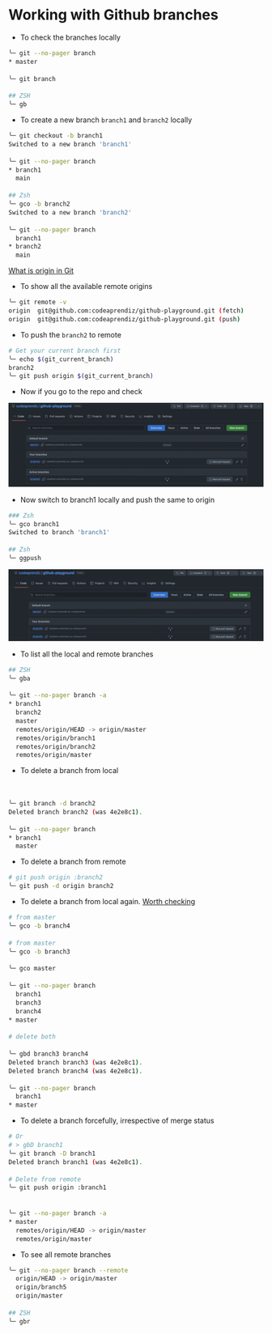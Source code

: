 # Working with Github branches

- To check the branches locally

```bash
╰─ git --no-pager branch
* master

╰─ git branch           

## ZSH
╰─ gb
```


- To create a new branch `branch1` and `branch2` locally

```bash
╰─ git checkout -b branch1                                            
Switched to a new branch 'branch1'

╰─ git --no-pager branch  
* branch1
  main
  
## Zsh
╰─ gco -b branch2                 
Switched to a new branch 'branch2'

╰─ git --no-pager branch
  branch1
* branch2
  main
```


[What is origin in Git](https://stackoverflow.com/questions/9529497/what-is-origin-in-git)

- To show all the available remote origins

```bash
╰─ git remote -v        
origin  git@github.com:codeaprendiz/github-playground.git (fetch)
origin  git@github.com:codeaprendiz/github-playground.git (push)
```

- To push the `branch2` to remote 

```bash
# Get your current branch first
╰─ echo $(git_current_branch)
branch2
╰─ git push origin $(git_current_branch)
```

- Now if you go to the repo and check

![img.png](.images/branch2.png)

- Now switch to branch1 locally and push the same to origin

```bash
### Zsh
╰─ gco branch1   
Switched to branch 'branch1'

## Zsh
╰─ ggpush     
```

![img.png](.images/branch1.png)


- To list all the local and remote branches

```bash
## ZSH
╰─ gba          

╰─ git --no-pager branch -a
* branch1
  branch2
  master
  remotes/origin/HEAD -> origin/master
  remotes/origin/branch1
  remotes/origin/branch2
  remotes/origin/master
```

- To delete a branch from local

```bash


╰─ git branch -d branch2   
Deleted branch branch2 (was 4e2e8c1).

╰─ git --no-pager branch   
* branch1
  master
```

- To delete a branch from remote

```bash
# git push origin :branch2
╰─ git push -d origin branch2           
```

- To delete a branch from local again. [Worth checking](https://stackoverflow.com/questions/2003505/how-do-i-delete-a-git-branch-locally-and-remotely)

```bash
# from master
╰─ gco -b branch4

# from master
╰─ gco -b branch3            

╰─ gco master     

╰─ git --no-pager branch     
  branch1
  branch3
  branch4
* master

# delete both

╰─ gbd branch3 branch4  
Deleted branch branch3 (was 4e2e8c1).
Deleted branch branch4 (was 4e2e8c1).

╰─ git --no-pager branch
  branch1
* master
```

- To delete a branch forcefully, irrespective of merge status

```bash
# Or 
# > gbD branch1
╰─ git branch -D branch1        
Deleted branch branch1 (was 4e2e8c1).

# Delete from remote
╰─ git push origin :branch1    


╰─ git --no-pager branch -a
* master
  remotes/origin/HEAD -> origin/master
  remotes/origin/master         
```


- To see all remote branches

```bash
╰─ git --no-pager branch --remote
  origin/HEAD -> origin/master
  origin/branch5
  origin/master
  
## ZSH
╰─ gbr                           
```